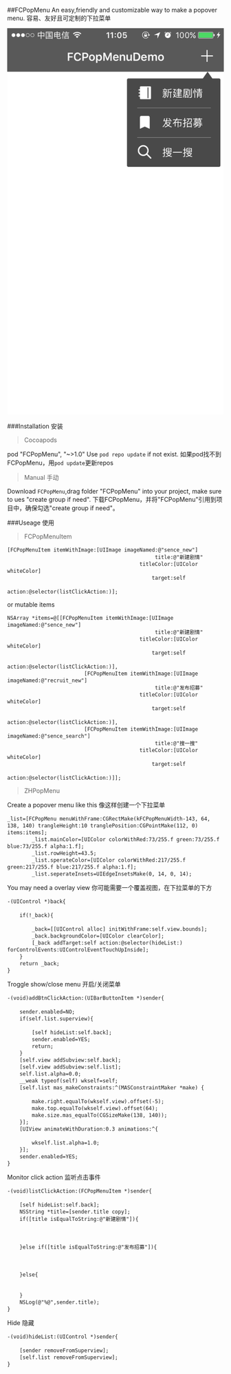 ##FCPopMenu
An easy,friendly and customizable way to make a popover menu.
容易、友好且可定制的下拉菜单

![Effection](./demo.png)

###Installation 安装
>Cocoapods

pod "FCPopMenu", "~>1.0"
Use `pod repo update` if not exist.
如果pod找不到FCPopMenu，用`pod update`更新repos

>Manual 手动

Download `FCPopMenu`,drag folder "FCPopMenu" into your project, make sure to ues "create group if need".
下载FCPopMenu，并将"FCPopMenu"引用到项目中，确保勾选"create group if need"。

###Useage 使用

>FCPopMenuItem


```
[FCPopMenuItem itemWithImage:[UIImage imageNamed:@"sence_new"]
                                                title:@"新建剧情"
                                           titleColor:[UIColor whiteColor]
                                               target:self
                                               action:@selector(listClickAction:)];
```
or mutable items
```
NSArray *items=@[[FCPopMenuItem itemWithImage:[UIImage imageNamed:@"sence_new"]
                                                title:@"新建剧情"
                                           titleColor:[UIColor whiteColor]
                                               target:self
                                               action:@selector(listClickAction:)],
                         [FCPopMenuItem itemWithImage:[UIImage imageNamed:@"recruit_new"]
                                                title:@"发布招募"
                                           titleColor:[UIColor whiteColor]
                                               target:self
                                               action:@selector(listClickAction:)],
                         [FCPopMenuItem itemWithImage:[UIImage imageNamed:@"sence_search"]
                                                title:@"搜一搜"
                                           titleColor:[UIColor whiteColor]
                                               target:self
                                               action:@selector(listClickAction:)]];
```

>ZHPopMenu

Create a popover menu like this
像这样创建一个下拉菜单

```
_list=[FCPopMenu menuWithFrame:CGRectMake(kFCPopMenuWidth-143, 64, 138, 140) trangleHeight:10 tranglePosition:CGPointMake(112, 0) items:items];
        _list.mainColor=[UIColor colorWithRed:73/255.f green:73/255.f blue:73/255.f alpha:1.f];
        _list.rowHeight=43.5;
        _list.sperateColor=[UIColor colorWithRed:217/255.f green:217/255.f blue:217/255.f alpha:1.f];
        _list.seperateInsets=UIEdgeInsetsMake(0, 14, 0, 14);
```
You may need a overlay view
你可能需要一个覆盖视图，在下拉菜单的下方
```
-(UIControl *)back{
    
    if(!_back){
        
        _back=[[UIControl alloc] initWithFrame:self.view.bounds];
        _back.backgroundColor=[UIColor clearColor];
        [_back addTarget:self action:@selector(hideList:) forControlEvents:UIControlEventTouchUpInside];
    }
    return _back;
}
```
Troggle show/close menu
开启/关闭菜单

```
-(void)addBtnClickAction:(UIBarButtonItem *)sender{
    
    sender.enabled=NO;
    if(self.list.superview){
        
        [self hideList:self.back];
        sender.enabled=YES;
        return;
    }
    [self.view addSubview:self.back];
    [self.view addSubview:self.list];
    self.list.alpha=0.0;
    __weak typeof(self) wkself=self;
    [self.list mas_makeConstraints:^(MASConstraintMaker *make) {
        
        make.right.equalTo(wkself.view).offset(-5);
        make.top.equalTo(wkself.view).offset(64);
        make.size.mas_equalTo(CGSizeMake(138, 140));
    }];
    [UIView animateWithDuration:0.3 animations:^{
        
        wkself.list.alpha=1.0;
    }];
    sender.enabled=YES;
}
```
Monitor click action
监听点击事件

```
-(void)listClickAction:(FCPopMenuItem *)sender{
    
    [self hideList:self.back];
    NSString *title=[sender.title copy];
    if([title isEqualToString:@"新建剧情"]){
        

        
    }else if([title isEqualToString:@"发布招募"]){
        

        
    }else{
        

    }
    NSLog(@"%@",sender.title);
}
```

Hide
隐藏
```
-(void)hideList:(UIControl *)sender{
    
    [sender removeFromSuperview];
    [self.list removeFromSuperview];
}
```